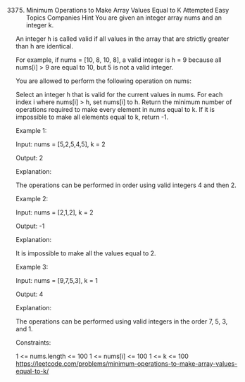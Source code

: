 3375. Minimum Operations to Make Array Values Equal to K
Attempted
Easy
Topics
Companies
Hint
You are given an integer array nums and an integer k.

An integer h is called valid if all values in the array that are strictly greater than h are identical.

For example, if nums = [10, 8, 10, 8], a valid integer is h = 9 because all nums[i] > 9 are equal to 10, but 5 is not a valid integer.

You are allowed to perform the following operation on nums:

Select an integer h that is valid for the current values in nums.
For each index i where nums[i] > h, set nums[i] to h.
Return the minimum number of operations required to make every element in nums equal to k. If it is impossible to make all elements equal to k, return -1.

 

Example 1:

Input: nums = [5,2,5,4,5], k = 2

Output: 2

Explanation:

The operations can be performed in order using valid integers 4 and then 2.

Example 2:

Input: nums = [2,1,2], k = 2

Output: -1

Explanation:

It is impossible to make all the values equal to 2.

Example 3:

Input: nums = [9,7,5,3], k = 1

Output: 4

Explanation:

The operations can be performed using valid integers in the order 7, 5, 3, and 1.

 

Constraints:

1 <= nums.length <= 100 
1 <= nums[i] <= 100
1 <= k <= 100
https://leetcode.com/problems/minimum-operations-to-make-array-values-equal-to-k/